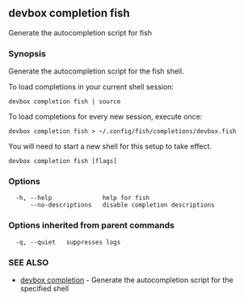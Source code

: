 ## devbox completion fish

Generate the autocompletion script for fish

### Synopsis

Generate the autocompletion script for the fish shell.

To load completions in your current shell session:

	devbox completion fish | source

To load completions for every new session, execute once:

	devbox completion fish > ~/.config/fish/completions/devbox.fish

You will need to start a new shell for this setup to take effect.


```
devbox completion fish [flags]
```

### Options

```
  -h, --help              help for fish
      --no-descriptions   disable completion descriptions
```

### Options inherited from parent commands

```
  -q, --quiet   suppresses logs
```

### SEE ALSO

* [devbox completion](devbox_completion.md)	 - Generate the autocompletion script for the specified shell

